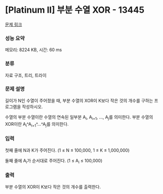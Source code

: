 # [Platinum II] 부분 수열 XOR - 13445 

[문제 링크](https://www.acmicpc.net/problem/13445) 

### 성능 요약

메모리: 8224 KB, 시간: 60 ms

### 분류

자료 구조, 트리, 트라이

### 문제 설명

<p>길이가 N인 수열이 주어졌을 때, 부분 수열의 XOR이 K보다 작은 것의 개수를 구하는 프로그램을 작성하시오.</p>

<p>수열의 부분 수열이란 수열의 연속된 일부분 A<sub>i</sub>, A<sub>i+1</sub>, ..., A<sub>j</sub>를 의미한다. 부분 수열의 XOR이란 A<sub>i</sub>^A<sub>i+1</sub>^...^A<sub>j</sub>를 의미한다.</p>

### 입력 

 <p>첫째 줄에 N과 K가 주어진다. (1 ≤ N ≤ 100,000, 1 ≤ K ≤ 1,000,000)</p>

<p>둘째 줄에 A<sub>i</sub>가 순서대로 주어진다. (1 ≤ A<sub>i</sub> ≤ 100,000)</p>

### 출력 

 <p>부분 수열의 XOR이 K보다 작은 것의 개수를 출력한다.</p>

